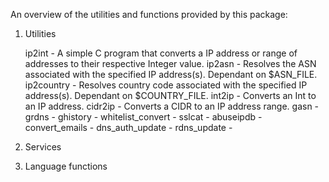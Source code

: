 An overview of the utilities and functions provided by this package:

1. Utilities

    ip2int -  A simple C program that converts a IP address or range of addresses to their respective Integer value.
    ip2asn -  Resolves the ASN associated with the specified IP address(s). Dependant on $ASN_FILE.
    ip2country - Resolves country code associated with the specified IP address(s). Dependant on $COUNTRY_FILE.
    int2ip - Converts an Int to an IP address.
    cidr2ip - Converts a CIDR to an IP address range. 
    gasn - 
    grdns - 
    ghistory - 
    whitelist_convert - 
    sslcat - 
    abuseipdb - 
    convert_emails -
    dns_auth_update -
    rdns_update - 
  
  2. Services
  
  3. Language functions
